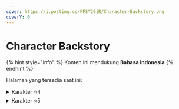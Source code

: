 ```yaml
---
cover: https://i.postimg.cc/FFSY20jR/Character-Backstory.png
coverY: 0
---
```


# Character Backstory

{% hint style="info" %}
Konten ini mendukung **Bahasa Indonesia**
{% endhint %}

Halaman yang tersedia saat ini:

<details>

<summary>Karakter <span data-gb-custom-inline data-tag="emoji" data-code="2b50">⭐</span>4</summary>

* [aalto.md](aalto.md "mention")
* [baizhi.md](baizhi.md "mention")
* [chixia.md](chixia.md "mention")
* [danjin.md](danjin.md "mention")
* [lumi.md](lumi.md "mention")
* [mortefi.md](mortefi.md "mention")
* [sanhua.md](sanhua.md "mention")
* [yangyang.md](yangyang.md "mention")
* [youhu.md](youhu.md "mention")
* [yuanwu.md](yuanwu.md "mention")

</details>

<details>

<summary>Karakter <span data-gb-custom-inline data-tag="emoji" data-code="2b50">⭐</span>5</summary>

* [brant.md](brant.md "mention")
* [calcharo.md](calcharo.md "mention")
* [camellya.md](camellya.md "mention")
* [cantarella.md](cantarella.md "mention")
* [carlotta.md](carlotta.md "mention")
* [Broken link](broken-reference "mention")(TBA)
* [changli.md](changli.md "mention")
* [ciaccona.md](ciaccona.md "mention")
* [encore.md](encore.md "mention")
* [jianxin.md](jianxin.md "mention")
* [jinhsi.md](jinhsi.md "mention")
* [jiyan.md](jiyan.md "mention")
* [lingyang.md](lingyang.md "mention")

- [Broken link](broken-reference "mention") (TBA)
- [phoebe.md](phoebe.md "mention")
- [Broken link](broken-reference "mention")(TBA)
- [roccia.md](roccia.md "mention")
- [rover.md](rover.md "mention")
- [the-shorekeeper.md](the-shorekeeper.md "mention")
- [verina.md](verina.md "mention")
- [yinlin.md](yinlin.md "mention")
- [zani.md](zani.md "mention")
- [zezhi.md](zezhi.md "mention")

</details>

